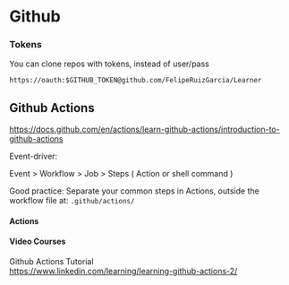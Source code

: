 # Github


### Tokens

You can clone repos with tokens, instead of user/pass
```
https://oauth:$GITHUB_TOKEN@github.com/FelipeRuizGarcia/Learner
```


## Github Actions

https://docs.github.com/en/actions/learn-github-actions/introduction-to-github-actions

Event-driver:

Event >  Workflow >  Job >  Steps ( Action or shell command )

Good practice:
Separate your common steps in Actions, outside the workflow file at:  `.github/actions/`



#### Actions


#### Video Courses

Github Actions Tutorial
<br>
https://www.linkedin.com/learning/learning-github-actions-2/

